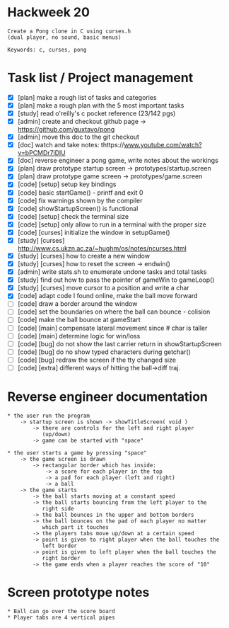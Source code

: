 Hackweek 20
===========

    Create a Pong clone in C using curses.h
    (dual player, no sound, basic menus)

    Keywords: c, curses, pong

Task list / Project management
==============================

  - [x] [plan] make a rough list of tasks and categories
  - [x] [plan] make a rough plan with the 5 most important tasks
  - [x] [study] read o'reilly's c pocket reference (23/142 pgs)
  - [x] [admin] create and checkout github page -> https://github.com/guxtavo/pong
  - [x] [admin] move this doc to the git checkout
  - [x] [doc] watch and take notes: thttps://www.youtube.com/watch?v=bPCMDr7iDlU
  - [x] [doc] reverse engineer a pong game, write notes about the workings
  - [x] [plan] draw prototype startup screen -> prototypes/startup.screen
  - [x] [plan] draw prototype game screen -> prototypes/game.screen
  - [x] [code] [setup] setup key bindings
  - [x] [code] basic startGame() - printf and exit 0
  - [x] [code] fix warnings shown by the compiler
  - [x] [code] showStartupScreen() is functional
  - [x] [code] [setup] check the terminal size
  - [x] [code] [setup] only allow to run in a terminal with the proper size
  - [x] [code] [curses] initialize the window in setupGame()
  - [x] [study] [curses] http://www.cs.ukzn.ac.za/~hughm/os/notes/ncurses.html
  - [x] [study] [curses] how to create a new window
  - [x] [study] [curses] how to reset the screen -> endwin()
  - [x] [admin] write stats.sh to enumerate undone tasks and total tasks
  - [x] [study] find out how to pass the pointer of gameWin to gameLoop()
  - [x] [study] [curses] move cursor to a position and write a char
  - [x] [code] adapt code I found online, make the ball move forward
  - [ ] [code] draw a border around the window
  - [ ] [code] set the boundaries on where the ball can bounce - colision
  - [ ] [code] make the ball bounce at gameStart
  - [ ] [code] [main] compensate lateral movement since # char is taller
  - [ ] [code] [main] determine logic for win/loss
  - [ ] [code] [bug] do not show the last carrier return in showStartupScreen
  - [ ] [code] [bug] do no show typed characters during getchar()
  - [ ] [code] [bug] redraw the screen if the tty changed size
  - [ ] [code] [extra] different ways of hitting the ball->diff traj.

Reverse engineer documentation
==============================

    * the user run the program
        -> startup screen is shown -> showTitleScreen( void )
            -> there are controls for the left and right player
               (up/down)
            -> game can be started with "space"

    * the user starts a game by pressing "space"
        -> the game screen is drawn
            -> rectangular border which has inside:
                -> a score for each player in the top
                -> a pad for each player (left and right)
                -> a ball
        -> the game starts
            -> the ball starts moving at a constant speed
            -> the ball starts bouncing from the left player to the
               right side
            -> the ball bounces in the upper and bottom borders
            -> the ball bounces on the pad of each player no matter
               which part it touches
            -> the players tabs move up/down at a certain speed
            -> point is given to right player when the ball touches the
               left border
            -> point is given to left player when the ball touches the
               right border
            -> the game ends when a player reaches the score of "10"

Screen prototype notes
======================

    * Ball can go over the score board
    * Player tabs are 4 vertical pipes
